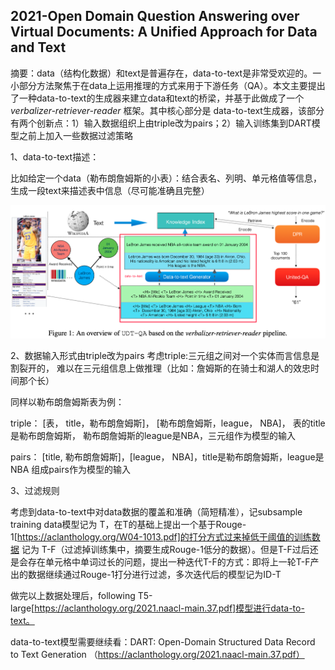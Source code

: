 ## 2021-Open Domain Question Answering over Virtual Documents: A Unified Approach for Data and Text

摘要：data（结构化数据）和text是普遍存在，data-to-text是非常受欢迎的。一小部分方法聚焦于在data上运用推理的方式来用于下游任务（QA）。本文主要提出了一种data-to-text的生成器来建立data和text的桥梁，并基于此做成了一个*verbalizer-retriever-reader* 框架。其中核心部分是 data-to-text生成器，该部分有两个创新点：1）输入数据组织上由triple改为pairs；2）输入训练集到DART模型之前上加入一些数据过滤策略



1、data-to-text描述：

比如给定一个data（勒布朗詹姆斯的小表）：结合表名、列明、单元格值等信息，生成一段text来描述表中信息（尽可能准确且完整） 

<img src="./pic/40906039b311b0b337c90e33a0d46486.png" style="zoom:100%;" align="mid"/>



2、数据输入形式由triple改为pairs
考虑triple:三元组之间对一个实体而言信息是割裂开的， 难以在三元组信息上做推理（比如：詹姆斯的在骑士和湖人的效忠时间那个长）

同样以勒布朗詹姆斯表为例： 

triple： [表， title，勒布朗詹姆斯]， [勒布朗詹姆斯，league， NBA]， 表的title是勒布朗詹姆斯， 勒布朗詹姆斯的league是NBA，三元组作为模型的输入

pairs： [title, 勒布朗詹姆斯]，[league， NBA]，title是勒布朗詹姆斯，league是NBA 组成pairs作为模型的输入


3、过滤规则

考虑到data-to-text中对data数据的覆盖和准确（简短精准），记subsample training data模型记为 T，在T的基础上提出一个基于Rouge-1[https://aclanthology.org/W04-1013.pdf]的打分方式过来掉低于阈值的训练数据 记为 T-F（过滤掉训练集中，摘要生成Rouge-1低分的数据）。但是T-F过后还是会存在单元格中单词过长的问题，提出一种迭代T-F的方式：即将上一轮T-F产出的数据继续通过Rouge-1打分进行过滤，多次迭代后的模型记为ID-T

做完以上数据处理后，following T5-large[https://aclanthology.org/2021.naacl-main.37.pdf]模型进行data-to-text。



data-to-text模型需要继续看：DART: Open-Domain Structured Data Record to Text Generation （https://aclanthology.org/2021.naacl-main.37.pdf）

